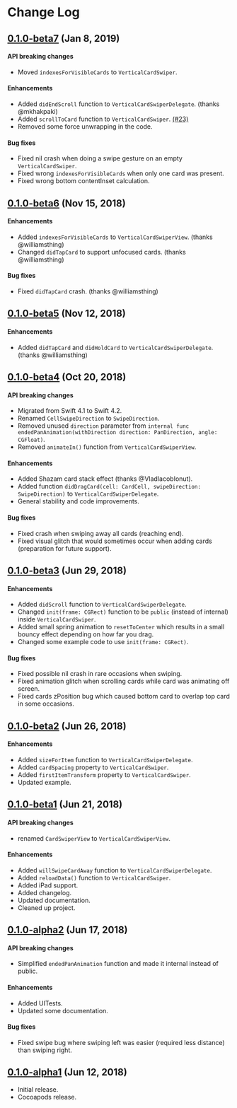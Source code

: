# Change Log

## [0.1.0-beta7](https://github.com/JoniVR/VerticalCardSwiper/releases/tag/0.1.0-beta7) (Jan 8, 2019)

#### API breaking changes

- Moved `indexesForVisibleCards` to `VerticalCardSwiper`.

#### Enhancements

- Added `didEndScroll`  function to `VerticalCardSwiperDelegate`. (thanks @mkhakpaki)
- Added `scrollToCard` function to `VerticalCardSwiper`. [(#23)](https://github.com/JoniVR/VerticalCardSwiper/issues/23)
- Removed some force unwrapping in the code.

#### Bug fixes

- Fixed nil crash when doing a swipe gesture on an empty `VerticalCardSwiper`.
- Fixed wrong `indexesForVisibleCards` when only one card was present.
- Fixed wrong bottom contentInset calculation.

## [0.1.0-beta6](https://github.com/JoniVR/VerticalCardSwiper/releases/tag/0.1.0-beta6) (Nov 15, 2018)

#### Enhancements

- Added `indexesForVisibleCards` to `VerticalCardSwiperView`. (thanks @williamsthing)
- Changed `didTapCard` to support unfocused cards. (thanks @williamsthing)

#### Bug fixes

 - Fixed `didTapCard` crash. (thanks @williamsthing)

## [0.1.0-beta5](https://github.com/JoniVR/VerticalCardSwiper/releases/tag/0.1.0-beta5) (Nov 12, 2018)

#### Enhancements

- Added `didTapCard` and `didHoldCard` to `VerticalCardSwiperDelegate`. (thanks @williamsthing)

## [0.1.0-beta4](https://github.com/JoniVR/VerticalCardSwiper/releases/tag/0.1.0-beta4) (Oct 20, 2018)

#### API breaking changes

- Migrated from Swift 4.1 to Swift 4.2.
- Renamed `CellSwipeDirection` to `SwipeDirection`.
- Removed unused `direction` parameter from `internal func endedPanAnimation(withDirection direction: PanDirection, angle: CGFloat)`.
- Removed `animateIn()` function from `VerticalCardSwiperView`.

#### Enhancements

- Added Shazam card stack effect (thanks @VladIacobIonut).
- Added  function `didDragCard(cell: CardCell, swipeDirection: SwipeDirection)` to `VerticalCardSwiperDelegate`.
- General stability and code improvements.

#### Bug fixes

- Fixed crash when swiping away all cards (reaching end).
- Fixed visual glitch that would sometimes occur when adding cards (preparation for future support).

## [0.1.0-beta3](https://github.com/JoniVR/VerticalCardSwiper/releases/tag/0.1.0-beta3) (Jun 29, 2018)

#### Enhancements

- Added `didScroll` function to `VerticalCardSwiperDelegate`.
- Changed `init(frame: CGRect)` function to be `public` (instead of internal) inside `VerticalCardSwiper`.
- Added small spring animation to `resetToCenter` which results in a small bouncy effect depending on how far you drag.
- Changed some example code to use `init(frame: CGRect)`.

#### Bug fixes

- Fixed possible nil crash in rare occasions when swiping.
- Fixed animation glitch when scrolling cards while card was animating off screen.
- Fixed cards zPosition bug which caused bottom card to overlap top card in some occasions.

## [0.1.0-beta2](https://github.com/JoniVR/VerticalCardSwiper/releases/tag/0.1.0-beta2) (Jun 26, 2018)

#### Enhancements

- Added `sizeForItem` function to `VerticalCardSwiperDelegate`.
- Added `cardSpacing` property to `VerticalCardSwiper`.
- Added `firstItemTransform` property to `VerticalCardSwiper`.
- Updated example.

## [0.1.0-beta1](https://github.com/JoniVR/VerticalCardSwiper/releases/tag/0.1.0-beta1) (Jun 21, 2018)

#### API breaking changes

- renamed `CardSwiperView` to `VerticalCardSwiperView`.

#### Enhancements

- Added `willSwipeCardAway` function to `VerticalCardSwiperDelegate`.
- Added `reloadData()` function to `VerticalCardSwiper`.
- Added iPad support.
- Added changelog.
- Updated documentation.
- Cleaned up project.

## [0.1.0-alpha2](https://github.com/JoniVR/VerticalCardSwiper/releases/tag/0.1.0-alpha2) (Jun 17, 2018)

#### API breaking changes

- Simplified `endedPanAnimation` function and made it internal instead of public. 

#### Enhancements

- Added UITests.
- Updated some documentation.

#### Bug fixes

- Fixed swipe bug where swiping left was easier (required less distance) than swiping right.

## [0.1.0-alpha1](https://github.com/JoniVR/VerticalCardSwiper/releases/tag/0.1.0-alpha1) (Jun 12, 2018)

- Initial release.
- Cocoapods release.
